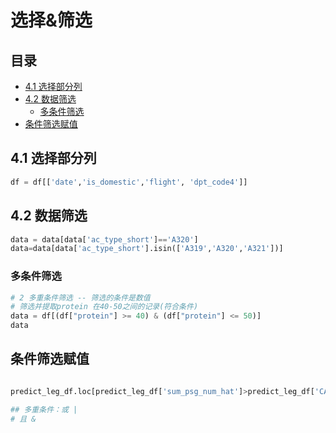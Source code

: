 # 选择&筛选

## 目录

-   [4.1 选择部分列](#41-选择部分列)
-   [4.2 数据筛选](#42-数据筛选)
    -   [多条件筛选](#多条件筛选)
-   [条件筛选赋值](#条件筛选赋值)

## 4.1 选择部分列

```python
df = df[['date','is_domestic','flight', 'dpt_code4']]
```

## 4.2 数据筛选

```python
data = data[data['ac_type_short']=='A320']
data=data[data['ac_type_short'].isin(['A319','A320','A321'])]
```

### 多条件筛选

```python
# 2 多重条件筛选 -- 筛选的条件是数值
# 筛选并提取protein 在40-50之间的记录(符合条件)
data = df[(df["protein"] >= 40) & (df["protein"] <= 50)]
data
```

## 条件筛选赋值

```python

predict_leg_df.loc[predict_leg_df['sum_psg_num_hat']>predict_leg_df['CAP'],'sum_psg_num_hat'] = predict_leg_df['CAP']

## 多重条件：或 |
# 且 &



```
